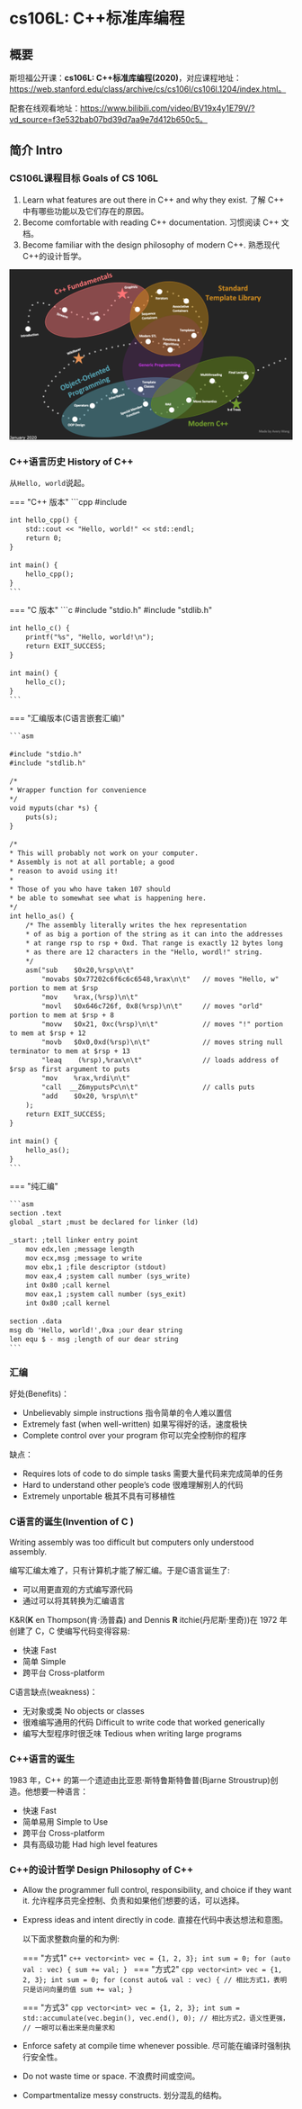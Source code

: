 # cs106L: C++标准库编程

## 概要

斯坦福公开课：**cs106L: C++标准库编程(2020)**，对应课程地址：https://web.stanford.edu/class/archive/cs/cs106l/cs106l.1204/index.html。

配套在线观看地址：https://www.bilibili.com/video/BV19x4y1E79V/?vd_source=f3e532bab07bd39d7aa9e7d412b650c5。

## 简介 Intro

### CS106L课程目标 Goals of CS 106L

1. Learn what features are out there in C++ and why they exist. 了解 C++ 中有哪些功能以及它们存在的原因。
2. Become comfortable with reading C++ documentation. 习惯阅读 C++ 文档。
3. Become familiar with the design philosophy of modern C++. 熟悉现代C++的设计哲学。

![](./images/cs106l_landscape.png)

### C++语言历史 History of C++

从`Hello, world`说起。

=== "C++ 版本"
    ```cpp
    #include <iostream>

    int hello_cpp() {
        std::cout << "Hello, world!" << std::endl;
        return 0;
    }

    int main() {
        hello_cpp();
    }
    ```
=== "C 版本"
    ```c
    #include "stdio.h"
    #include "stdlib.h"

    int hello_c() {
        printf("%s", "Hello, world!\n");
        return EXIT_SUCCESS;
    }

    int main() {
        hello_c();
    }
    ```
=== "汇编版本(C语言嵌套汇编)"

    ```asm

    #include "stdio.h"
    #include "stdlib.h"

    /*
    * Wrapper function for convenience
    */
    void myputs(char *s) {
        puts(s);
    }

    /*
    * This will probably not work on your computer.
    * Assembly is not at all portable; a good
    * reason to avoid using it!
    *
    * Those of you who have taken 107 should
    * be able to somewhat see what is happening here.
    */
    int hello_as() {
        /* The assembly literally writes the hex representation
        * of as big a portion of the string as it can into the addresses
        * at range rsp to rsp + 0xd. That range is exactly 12 bytes long
        * as there are 12 characters in the "Hello, wordl!" string.
        */
        asm("sub    $0x20,%rsp\n\t"
            "movabs $0x77202c6f6c6c6548,%rax\n\t"   // moves "Hello, w" portion to mem at $rsp
            "mov    %rax,(%rsp)\n\t"
            "movl   $0x646c726f, 0x8(%rsp)\n\t"     // moves "orld"  portion to mem at $rsp + 8
            "movw   $0x21, 0xc(%rsp)\n\t"           // moves "!" portion to mem at $rsp + 12
            "movb   $0x0,0xd(%rsp)\n\t"             // moves string null terminator to mem at $rsp + 13
            "leaq    (%rsp),%rax\n\t"               // loads address of $rsp as first argument to puts
            "mov    %rax,%rdi\n\t"
            "call  __Z6myputsPc\n\t"                // calls puts
            "add    $0x20, %rsp\n\t"
        );
        return EXIT_SUCCESS;
    }

    int main() {
        hello_as();
    }
    ```
=== "纯汇编"

    ```asm
    section .text
    global _start ;must be declared for linker (ld)

    _start: ;tell linker entry point
        mov edx,len ;message length
        mov ecx,msg ;message to write
        mov ebx,1 ;file descriptor (stdout)
        mov eax,4 ;system call number (sys_write)
        int 0x80 ;call kernel
        mov eax,1 ;system call number (sys_exit)
        int 0x80 ;call kernel

    section .data
    msg db 'Hello, world!',0xa ;our dear string
    len equ $ - msg ;length of our dear string
    ```

### 汇编

好处(Benefits)：

- Unbelievably simple instructions 指令简单的令人难以置信
- Extremely fast (when well-written) 如果写得好的话，速度极快
- Complete control over your program 你可以完全控制你的程序

缺点：

- Requires lots of code to do simple tasks 需要大量代码来完成简单的任务
- Hard to understand other people’s code 很难理解别人的代码
- Extremely unportable 极其不具有可移植性

### C语言的诞生(Invention of C )

Writing assembly was too difficult but computers only
understood assembly.

编写汇编太难了，只有计算机才能了解汇编。于是C语言诞生了:

- 可以用更直观的方式编写源代码
- 通过可以将其转换为汇编语言

K&R(**K** en Thompson(肯·汤普森) and Dennis **R** itchie(丹尼斯·里奇))在 1972 年创建了 C，C 使编写代码变得容易: 

- 快速 Fast
- 简单 Simple
- 跨平台 Cross-platform

C语言缺点(weakness)：

- 无对象或类 No objects or classes
- 很难编写通用的代码 Difficult to write code that worked generically
- 编写大型程序时很乏味 Tedious when writing large programs

### C++语言的诞生

1983 年，C++ 的第一个遗迹由比亚恩·斯特鲁斯特鲁普(Bjarne Stroustrup)创造。他想要一种语言：

- 快速 Fast
- 简单易用 Simple to Use
- 跨平台 Cross-platform
- 具有高级功能 Had high level features

### C++的设计哲学 Design Philosophy of C++

- Allow the programmer full control, responsibility, and
choice if they want it. 允许程序员完全控制、负责和如果他们想要的话，可以选择。
- Express ideas and intent directly in code. 直接在代码中表达想法和意图。

    以下面求整数向量的和为例:

    === "方式1"
        ```c++
        vector<int> vec = {1, 2, 3};
        int sum = 0;
        for (auto val : vec) {
            sum += val;
        }
        ```
    === "方式2"
        ``` cpp
        vector<int> vec = {1, 2, 3};
        int sum = 0;
        for (const auto& val : vec) { // 相比方式1，表明只是访问向量的值
            sum += val;
        }
        ```

    === "方式3"
        ```cpp
        vector<int> vec = {1, 2, 3};
        int sum = std::accumulate(vec.begin(), vec.end(), 0); // 相比方式2，语义性更强，
        // 一眼可以看出来是向量求和
        ```
- Enforce safety at compile time whenever possible. 尽可能在编译时强制执行安全性。
- Do not waste time or space. 不浪费时间或空间。
- Compartmentalize messy constructs. 划分混乱的结构。